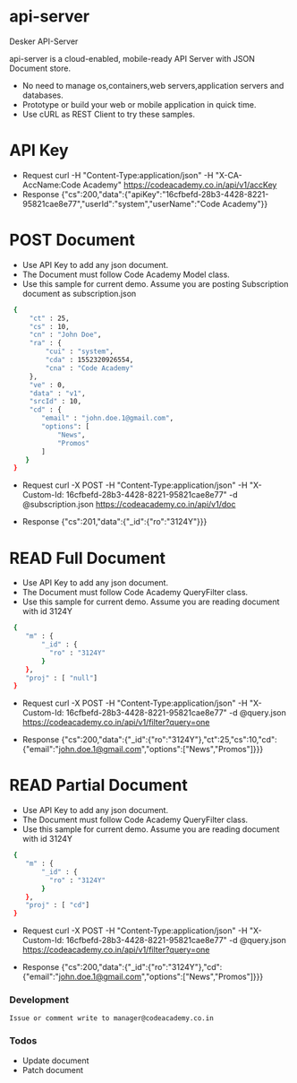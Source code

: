 # api-server

Desker API-Server

api-server is  a cloud-enabled, mobile-ready API Server with JSON Document store.

  - No need to manage os,containers,web servers,application servers and databases.
  - Prototype or build your web or mobile application in quick time.
  - Use cURL as REST Client to try these samples.

# API Key

  - Request
    curl -H "Content-Type:application/json" -H "X-CA-AccName:Code Academy" https://codeacademy.co.in/api/v1/accKey
  - Response
    {"cs":200,"data":{"apiKey":"16cfbefd-28b3-4428-8221-95821cae8e77","userId":"system","userName":"Code Academy"}}


# POST Document
  - Use API Key to add any json document. 
  - The Document must follow Code Academy Model class.
  - Use this sample for current demo. Assume you are posting Subscription document as subscription.json
```sh
 {
 	 "ct" : 25,
     "cs" : 10,
     "cn" : "John Doe",
     "ra" : {
         "cui" : "system",
         "cda" : 1552320926554,
         "cna" : "Code Academy"
     },
     "ve" : 0,
     "data" : "v1",
     "srcId" : 10,
     "cd" : {
  		"email" : "john.doe.1@gmail.com",
  		"options": [
  			"News",
  			"Promos"
  		]
  	}
 }
 ```

- Request
  curl -X POST -H "Content-Type:application/json" -H "X-Custom-Id: 16cfbefd-28b3-4428-8221-95821cae8e77" -d @subscription.json https://codeacademy.co.in/api/v1/doc
 
- Response
  {"cs":201,"data":{"_id":{"ro":"3124Y"}}}


# READ Full Document
  - Use API Key to add any json document. 
  - The Document must follow Code Academy QueryFilter class.
  - Use this sample for current demo. Assume you are reading document with id 3124Y
```sh
 {
 	"m" : {
 	    "_id" : {
 	      "ro" : "3124Y"
 	    }
 	},
    "proj" : [ "null"]
 }
```
- Request
  curl -X POST -H "Content-Type:application/json" -H "X-Custom-Id: 16cfbefd-28b3-4428-8221-95821cae8e77" -d @query.json https://codeacademy.co.in/api/v1/filter?query=one

- Response
  {"cs":200,"data":{"_id":{"ro":"3124Y"},"ct":25,"cs":10,"cd":{"email":"john.doe.1@gmail.com","options":["News","Promos"]}}}

# READ Partial Document
  - Use API Key to add any json document. 
  - The Document must follow Code Academy QueryFilter class.
  - Use this sample for current demo. Assume you are reading document with id 3124Y
```sh
 {
 	"m" : {
 	    "_id" : {
 	      "ro" : "3124Y"
 	    }
 	},
    "proj" : [ "cd"]
 }
```
- Request
  curl -X POST -H "Content-Type:application/json" -H "X-Custom-Id: 16cfbefd-28b3-4428-8221-95821cae8e77" -d @query.json https://codeacademy.co.in/api/v1/filter?query=one

- Response
  {"cs":200,"data":{"_id":{"ro":"3124Y"},"cd":{"email":"john.doe.1@gmail.com","options":["News","Promos"]}}}

### Development

    Issue or comment write to manager@codeacademy.co.in

### Todos
 - Update document
 - Patch document
